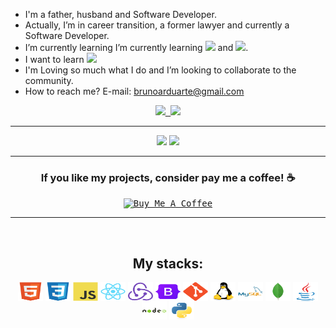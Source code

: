 - I'm a father, husband and Software Developer.
- Actually, I’m in career transition, a former lawyer and currently a Software Developer.
- I’m currently learning I’m currently learning <img src="https://img.shields.io/badge/-Python-black?style=flat&logo=python&logoColor=white"> and <img src="http://img.shields.io/badge/-Java-F89820?style=flat&logo=java&logoColor=white">.
- I want to learn <img src="https://img.shields.io/badge/-Kotlin-black?style=flat&logo=kotlin&logoColor=purple">
- I'm Loving so much what I do and I’m looking to collaborate to the community.
- How to reach me? E-mail: brunoarduarte@gmail.com

<div align="center">
  <a href="https://www.linkedin.com/in/brunoarduarte/" target="_blank" margin="0 20" borderRadius="10px">
    <kbd>
      <img src="https://img.shields.io/badge/linkedin-%230077B5.svg?&style=for-the-badge&logo=linkedin&logoColor=white" height=50>
    </kbd>
  </a>
  <a href="https://www.instagram.com/brunoarduarte/?hl=pt-br" target="_blank">
    <kbd>
      <img src="https://img.shields.io/badge/instagram-%23E4405F.svg?&style=for-the-badge&logo=instagram&logoColor=white" height=50>
    </kbd>
  </a>
</div>
<hr/>

<div align="center">
  <img src="https://github-readme-stats.vercel.app/api?username=brunoarduarte&show_icons=true&hide_border=true&theme=dracula" width="33%">
  <img src="https://github-readme-streak-stats.herokuapp.com/?user=brunoarduarte&hide_border=true&theme=dracula" width="33%">
</div> 
<hr/>

<div align="center"> 
<h3>If you like my projects, consider pay me a coffee! ☕ </h3>
<a href="https://www.buymeacoffee.com/brunoarduarte" target="_blank" rel="noreferrer nofollow">
  <kbd>
    <img src="https://cdn.buymeacoffee.com/buttons/default-red.png" alt="Buy Me A Coffee" height="40" width="170" >
  </kbd>
</a>
</div>
<hr/>

<div style="display: inline_block" align="center"><br>
  <h2>My stacks:</h2>
  <img align="center" alt="HTML" height="30" width="40" src="https://raw.githubusercontent.com/devicons/devicon/master/icons/html5/html5-original.svg">
  <img align="center" alt="CSS" height="30" width="40" src="https://raw.githubusercontent.com/devicons/devicon/master/icons/css3/css3-original.svg">
  <img align="center" alt="Js" height="30" width="40" src="https://raw.githubusercontent.com/devicons/devicon/master/icons/javascript/javascript-original.svg">
  <img align="center" alt="React" height="30" width="40" src="https://raw.githubusercontent.com/devicons/devicon/master/icons/react/react-original.svg">
  <img align="center" alt="Redux" height="30" width="40" src="https://raw.githubusercontent.com/devicons/devicon/master/icons/redux/redux-original.svg">
  <img align="center" alt="BootsTrap" height="30" width="40" src="https://raw.githubusercontent.com/devicons/devicon/master/icons/bootstrap/bootstrap-original.svg">
<!--   <img align="center" alt="TypeScript" height="30" width="40" src="https://raw.githubusercontent.com/devicons/devicon/master/icons/typescript/typescript-original.svg"> -->
  <img align="center" alt="Git" height="30" width="40" src="https://raw.githubusercontent.com/devicons/devicon/master/icons/git/git-original.svg">
  <img align="center" alt="Linux" height="30" width="40" src="https://raw.githubusercontent.com/devicons/devicon/master/icons/linux/linux-original.svg">
  <img align="center" alt="my-sql" height="30" width="40" src="https://raw.githubusercontent.com/devicons/devicon/master/icons/mysql/mysql-original-wordmark.svg">
  <img align="center" alt="MongoDB" height="30" width="40" src="https://raw.githubusercontent.com/devicons/devicon/master/icons/mongodb/mongodb-original.svg">
  <img align="center" alt="Python" height="30" width="40" src="https://raw.githubusercontent.com/devicons/devicon/master/icons/java/java-original.svg">
  <img align="center" alt="nodejs" height="30" width="40" src="https://raw.githubusercontent.com/devicons/devicon/master/icons/nodejs/nodejs-original-wordmark.svg">
  <img align="center" alt="nodejs" height="30" width="40" src="https://raw.githubusercontent.com/devicons/devicon/master/icons/python/python-original.svg">
</div>
